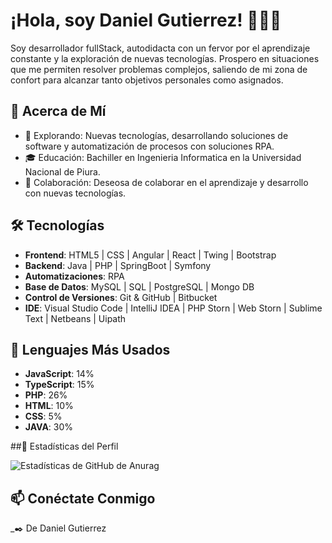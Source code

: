 # ¡Hola, soy Daniel Gutierrez! 👋🏻‍💻

Soy desarrollador fullStack, autodidacta con un fervor por el aprendizaje constante y la exploración de nuevas tecnologías. Prospero en situaciones que me permiten resolver problemas complejos, saliendo de mi zona de confort para alcanzar tanto objetivos personales como asignados.

## 💬 Acerca de Mí
- 🔭 Explorando: Nuevas tecnologías, desarrollando soluciones de software y automatización de procesos con soluciones RPA.
- 🎓 Educación: Bachiller en Ingenieria Informatica en la Universidad Nacional de Piura.
- 👯 Colaboración: Deseosa de colaborar en el aprendizaje y desarrollo con nuevas tecnologías.

## 🛠 Tecnologías
- **Frontend**: HTML5 | CSS | Angular | React | Twing | Bootstrap
- **Backend**: Java | PHP | SpringBoot | Symfony
- **Automatizaciones**: RPA
- **Base de Datos**: MySQL | SQL | PostgreSQL | Mongo DB
- **Control de Versiones**: Git & GitHub | Bitbucket
- **IDE**: Visual Studio Code | IntelliJ IDEA | PHP Storn | Web Storn | Sublime Text | Netbeans | Uipath

## 👅 Lenguajes Más Usados
<!-- Esto puede ser generado usando una tarjeta de Lenguajes Más Usados de GitHub (https://github.com/anuraghazra/github-readme-stats) -->
- **JavaScript**: 14%
- **TypeScript**: 15%
- **PHP**: 26%
- **HTML**: 10%
- **CSS**: 5%
- **JAVA**: 30%

##🎹 Estadísticas del Perfil
<!-- Tarjeta de Estadísticas de GitHub (https://github.com/anuraghazra/github-readme-stats) -->
![Estadísticas de GitHub de Anurag](https://github-readme-stats.vercel.app/api?username=tuusuario&show_icons=true&theme=tokyonight)

## 📫 Conéctate Conmigo


_✒️ De Daniel Gutierrez
